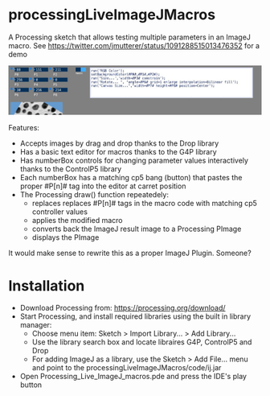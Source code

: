 # processingLiveImageJMacros

A Processing sketch that allows testing multiple parameters in an ImageJ macro. See https://twitter.com/jmutterer/status/1091288515013476352 for a demo

![Screenshot](screenshot.jpg)

Features:

* Accepts images by drag and drop thanks to the Drop library
* Has a basic text editor for macros thanks to the G4P library
* Has numberBox controls for changing parameter values interactively thanks to the ControlP5 library
* Each numberBox has a matching cp5 bang (button) that pastes the proper #P[n]# tag into the editor at carret position
* The Processing draw() function repeatedely:
    * replaces replaces #P[n]# tags in the macro code with matching cp5 controller values
    * applies the modified macro
    * converts back the ImageJ result image to a Processing PImage
    * displays the PImage
    
It would make sense to rewrite this as a proper ImageJ Plugin. Someone?

# Installation

* Download Processing from: https://processing.org/download/
* Start Processing, and install required libraries using the built in library manager:
   * Choose menu item: Sketch > Import Library... > Add Library...
   * Use the library search box and locate libraires G4P, ControlP5 and Drop
   * For adding ImageJ as a library, use the Sketch > Add File... menu and point to the processingLiveImageJMacros/code/ij.jar
* Open Processing_Live_ImageJ_macros.pde and press the IDE's play button
